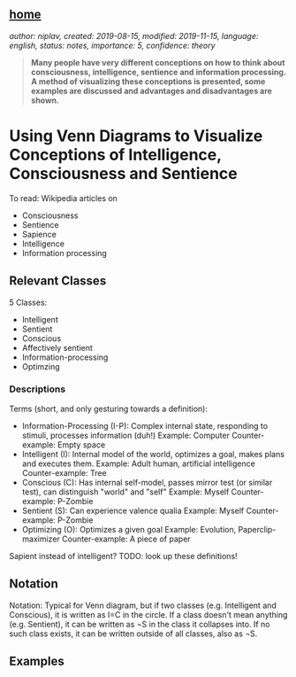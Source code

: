 [home](./index.md)
------------------

*author: niplav, created: 2019-08-15, modified: 2019-11-15, language: english, status: notes, importance: 5, confidence: theory*

> __Many people have very different conceptions on how to think about
> consciousness, intelligence, sentience and information processing. A
> method of visualizing these conceptions is presented, some examples are
> discussed and advantages and disadvantages are shown.__

Using Venn Diagrams to Visualize Conceptions of Intelligence, Consciousness and Sentience
=========================================================================================

To read: Wikipedia articles on

* Consciousness
* Sentience
* Sapience
* Intelligence
* Information processing

Relevant Classes
----------------

5 Classes:

* Intelligent
* Sentient
* Conscious
* Affectively sentient
* Information-processing
* Optimzing

### Descriptions

Terms (short, and only gesturing towards a definition):

*	Information-Processing (I-P): Complex internal state,
	responding to stimuli, processes information (duh!)
	Example: Computer
	Counter-example: Empty space
*	Intelligent (I): Internal model of the world, optimizes
	a goal, makes plans and executes them.
	Example: Adult human, artificial intelligence
	Counter-example: Tree
*	Conscious (C): Has internal self-model, passes mirror test
	(or similar test), can distinguish "world" and "self"
	Example: Myself
	Counter-example: P-Zombie
*	Sentient (S): Can experience valence qualia
	Example: Myself
	Counter-example: P-Zombie
*	Optimizing (O): Optimizes a given goal
	Example: Evolution, Paperclip-maximizer
	Counter-example: A piece of paper

Sapient instead of intelligent? TODO: look up these definitions!

Notation
--------

Notation: Typical for Venn diagram, but if two classes
(e.g. Intelligent and Conscious), it is written as I=C in
the circle.
If a class doesn't mean anything (e.g. Sentient), it can be
written as ¬S in the class it collapses into. If no such class exists, it
can be written outside of all classes, also as ¬S.

Examples
--------
